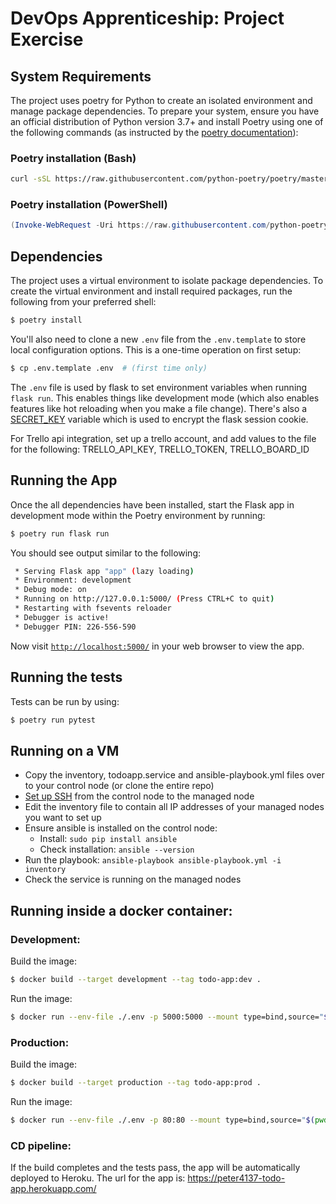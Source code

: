 # DevOps Apprenticeship: Project Exercise

## System Requirements

The project uses poetry for Python to create an isolated environment and manage package dependencies. To prepare your system, ensure you have an official distribution of Python version 3.7+ and install Poetry using one of the following commands (as instructed by the [poetry documentation](https://python-poetry.org/docs/#system-requirements)):

### Poetry installation (Bash)

```bash
curl -sSL https://raw.githubusercontent.com/python-poetry/poetry/master/install-poetry.py | python -
```

### Poetry installation (PowerShell)

```powershell
(Invoke-WebRequest -Uri https://raw.githubusercontent.com/python-poetry/poetry/master/install-poetry.py -UseBasicParsing).Content | python -
```

## Dependencies

The project uses a virtual environment to isolate package dependencies. To create the virtual environment and install required packages, run the following from your preferred shell:

```bash
$ poetry install
```

You'll also need to clone a new `.env` file from the `.env.template` to store local configuration options. This is a one-time operation on first setup:

```bash
$ cp .env.template .env  # (first time only)
```

The `.env` file is used by flask to set environment variables when running `flask run`. This enables things like development mode (which also enables features like hot reloading when you make a file change). There's also a [SECRET_KEY](https://flask.palletsprojects.com/en/1.1.x/config/#SECRET_KEY) variable which is used to encrypt the flask session cookie.

For Trello api integration, set up a trello account, and add values to the file for the following: TRELLO_API_KEY, TRELLO_TOKEN, TRELLO_BOARD_ID

## Running the App

Once the all dependencies have been installed, start the Flask app in development mode within the Poetry environment by running:
```bash
$ poetry run flask run
```

You should see output similar to the following:
```bash
 * Serving Flask app "app" (lazy loading)
 * Environment: development
 * Debug mode: on
 * Running on http://127.0.0.1:5000/ (Press CTRL+C to quit)
 * Restarting with fsevents reloader
 * Debugger is active!
 * Debugger PIN: 226-556-590
```
Now visit [`http://localhost:5000/`](http://localhost:5000/) in your web browser to view the app.

## Running the tests

Tests can be run by using:
```bash
$ poetry run pytest
```

## Running on a VM

* Copy the inventory, todoapp.service and ansible-playbook.yml files over to your control node (or clone the entire repo)
* [Set up SSH](https://www.ssh.com/academy/ssh/copy-id) from the control node to the managed node 
* Edit the inventory file to contain all IP addresses of your managed nodes you want to set up
* Ensure ansible is installed on the control node: 
    * Install:  `sudo pip install ansible`
    * Check installation:  `ansible --version`
* Run the playbook: `ansible-playbook ansible-playbook.yml -i inventory`
* Check the service is running on the managed nodes

## Running inside a docker container:
### Development:
Build the image:
```bash
$ docker build --target development --tag todo-app:dev .
```
Run the image:
```bash
$ docker run --env-file ./.env -p 5000:5000 --mount type=bind,source="$(pwd)"todo_app,target=/app/todo_app todo-app:dev
```

### Production:
Build the image:
```bash
$ docker build --target production --tag todo-app:prod .
```
Run the image:
```bash
$ docker run --env-file ./.env -p 80:80 --mount type=bind,source="$(pwd)"todo_app,target=/app/todo_app todo-app:prod
```

### CD pipeline:
If the build completes and the tests pass, the app will be automatically deployed to Heroku. 
The url for the app is: https://peter4137-todo-app.herokuapp.com/